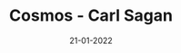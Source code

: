---
layout: none
title: 'Cosmos - Carl Sagan'
img: assets/img/covers/OL24939210M-M.jpg
date: 21-01-2022
category: Non-fiction
redirect: https://www.goodreads.com/book/show/55030.Cosmos
---